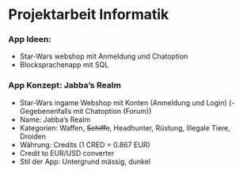 # Projektarbeit Informatik


### App Ideen:
- Star-Wars webshop mit Anmeldung und Chatoption
- Blocksprachenapp mit SQL

### App Konzept: Jabba’s Realm
- Star-Wars ingame Webshop mit Konten (Anmeldung und Login)
(- Gegebenenfalls mit Chatoption (Forum))
- Name: Jabba’s Realm
- Kategorien: Waffen, ~~Schiffe~~, Headhunter, Rüstung, Illegale Tiere, Droiden
- Währung: Credits (1 CRED = 0.867 EUR)
- Credit to EUR/USD converter
- Stil der App: Untergrund mässig, dunkel
